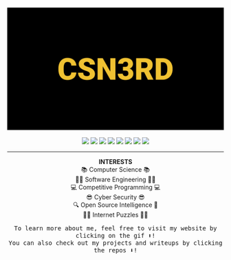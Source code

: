<p align="center">
  <a href= "https://sites.google.com/view/jonathan-ho-23/"><img width="800" src="https://github.com/csn3rd/CSN3RD/blob/master/csn3rd3.gif" alt="CSN3RD"></a>
</p>


<p align="center">
<a href= "https://www.linkedin.com/in/jonathan-ho-silicon-valley/"><img src="https://img.icons8.com/ios/95/000000/linkedin.png"/></a>
<a href= "https://www.facebook.com/J.923.Hax/"><img src="https://img.icons8.com/ios/95/000000/facebook-new.png"/></a>
<a href= "https://www.instagram.com/jonho_23/"><img src="https://img.icons8.com/ios/95/000000/instagram-new.png"/></a>
<a href= "https://twitter.com/JonathanHoHAX"><img src="https://img.icons8.com/ios/95/000000/twitter.png"/></a>
<a href= "https://www.quora.com/profile/Jonathan-Ho-51"><img src="https://img.icons8.com/windows/95/000000/quora.png"/></a>
<a href= "https://www.reddit.com/user/csn3rd"><img src="https://img.icons8.com/ios/95/000000/reddit.png"/></a>
<a href= "https://dsc.bio/CSN3RD"><img src="https://img.icons8.com/ios/95/000000/discord-logo.png"/></a>
<a href= "https://www.messenger.com/t/J.923.Hax"><img src="https://img.icons8.com/ios/95/000000/facebook-messenger.png"/></a>
</p>

<hr>

<p align="center">
<b>INTERESTS</b>
<br>
📚 Computer Science 📚<br>
👨‍💻 Software Engineering 👨‍💻<br>
💻 Competitive Programming 💻<br>
😎 Cyber Security 😎<br>
🔍 Open Source Intelligence 🔎<br>
🕵️‍♂️ Internet Puzzles 🕵️‍♀️<br>
</p>


<p align="center"><samp>
To learn more about me, feel free to visit my website by clicking on the gif ⬆️!<br>
You can also check out my projects and writeups by clicking the repos ⬇️!
</samp></p>

